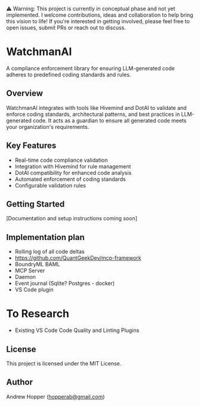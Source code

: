 
⚠️ Warning: This project is currently in conceptual phase and not yet implemented. I welcome contributions, ideas and collaboration to help bring this vision to life! If you're interested in getting involved, please feel free to open issues, submit PRs or reach out to discuss.


# WatchmanAI

A compliance enforcement library for ensuring LLM-generated code adheres to predefined coding standards and rules.

## Overview

WatchmanAI integrates with tools like Hivemind and DotAI to validate and enforce coding standards, architectural patterns, and best practices in LLM-generated code. It acts as a guardian to ensure all generated code meets your organization's requirements.

## Key Features

- Real-time code compliance validation
- Integration with Hivemind for rule management
- DotAI compatibility for enhanced code analysis
- Automated enforcement of coding standards
- Configurable validation rules

## Getting Started

[Documentation and setup instructions coming soon]


## Implementation plan
- Rolling log of all code deltas
- https://github.com/QuantGeekDev/mcp-framework
- BoundryML BAML
- MCP Server
- Daemon
- Event journal (Sqlite? Postgres - docker)
- VS Code plugin

# To Research
- Existing VS Code Code Quality and Linting Plugins

## License

This project is licensed under the MIT License.

## Author

Andrew Hopper (hopperab@gmail.com)
